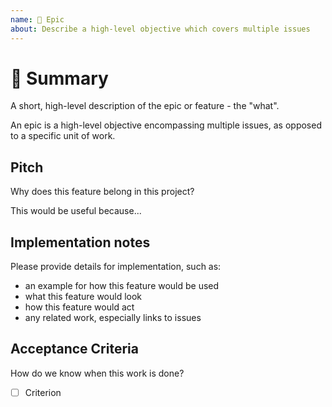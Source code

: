 ```yaml
---
name: 🚀 Epic
about: Describe a high-level objective which covers multiple issues
---
```


# 🚀 Summary

A short, high-level description of the epic or feature - the "what".

An epic is a high-level objective encompassing multiple issues, as opposed to
a specific unit of work.

## Pitch

Why does this feature belong in this project?

This would be useful because...

## Implementation notes

Please provide details for implementation, such as:

- an example for how this feature would be used
- what this feature would look
- how this feature would act
- any related work, especially links to issues

## Acceptance Criteria

How do we know when this work is done?

- [ ] Criterion
